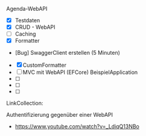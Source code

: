 ﻿Agenda-WebAPI

- [x] Testdaten
- [x] CRUD - WebAPI
- [ ] Caching
- [x] Formatter
- [Bug] SwaggerClient erstellen (5 Minuten)
- [x] CustomFormatter
- [ ] MVC mit WebAPI (EFCore) BeispielApplication
- [ ] 
- [ ] 
- [ ] 



LinkCollection:

Authentifizierung gegenüber einer WebAPI 
- https://www.youtube.com/watch?v=_LdiqQ13NBo

